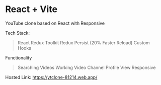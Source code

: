 # React + Vite

YouTube clone based on React with Responsive 

Tech Stack:
> React 
> Redux Toolkit 
> Redux Persist (20% Faster Reload)
>Custom Hooks

Functionality
> Searching
> Videos Working
> Video Channel Profile View
> Responsive

Hosted Link: https://ytclone-81214.web.app/
